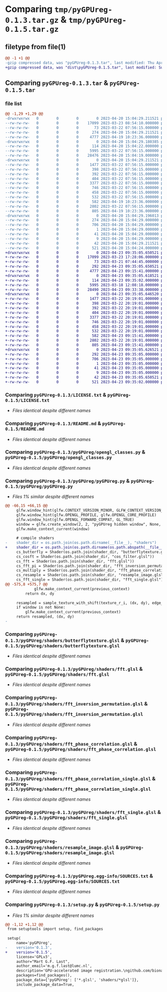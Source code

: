 # Comparing `tmp/pyGPUreg-0.1.3.tar.gz` & `tmp/pyGPUreg-0.1.5.tar.gz`

## filetype from file(1)

```diff
@@ -1 +1 @@
-gzip compressed data, was "pyGPUreg-0.1.3.tar", last modified: Thu Apr 20 15:04:29 2023, max compression
+gzip compressed data, was "dist\pyGPUreg-0.1.5.tar", last modified: Sun Apr 23 09:35:05 2023, max compression
```

## Comparing `pyGPUreg-0.1.3.tar` & `pyGPUreg-0.1.5.tar`

### file list

```diff
@@ -1,29 +1,29 @@
-drwxrwxrwx   0        0        0        0 2023-04-20 15:04:29.211521 pyGPUreg-0.1.3/
--rw-rw-rw-   0        0        0    17099 2023-03-23 08:54:10.000000 pyGPUreg-0.1.3/LICENSE.txt
--rw-rw-rw-   0        0        0       73 2023-03-22 07:56:15.000000 pyGPUreg-0.1.3/MANIFEST.in
--rw-rw-rw-   0        0        0      274 2023-04-20 15:04:29.211521 pyGPUreg-0.1.3/PKG-INFO
--rw-rw-rw-   0        0        0     4777 2023-04-19 10:23:36.000000 pyGPUreg-0.1.3/README.md
-drwxrwxrwx   0        0        0        0 2023-04-20 15:04:29.180385 pyGPUreg-0.1.3/pyGPUreg/
--rw-rw-rw-   0        0        0      114 2023-04-20 15:04:22.000000 pyGPUreg-0.1.3/pyGPUreg/__init__.py
--rw-rw-rw-   0        0        0     5995 2023-03-22 07:56:15.000000 pyGPUreg-0.1.3/pyGPUreg/opengl_classes.py
--rw-rw-rw-   0        0        0    28476 2023-04-20 15:04:19.000000 pyGPUreg-0.1.3/pyGPUreg/pyGPUreg.py
-drwxrwxrwx   0        0        0        0 2023-04-20 15:04:29.211521 pyGPUreg-0.1.3/pyGPUreg/shaders/
--rw-rw-rw-   0        0        0     1477 2023-03-22 07:56:15.000000 pyGPUreg-0.1.3/pyGPUreg/shaders/butterflytexture.glsl
--rw-rw-rw-   0        0        0      398 2023-03-22 07:56:15.000000 pyGPUreg-0.1.3/pyGPUreg/shaders/copy_r_to_rg.glsl
--rw-rw-rw-   0        0        0      392 2023-03-22 07:56:15.000000 pyGPUreg-0.1.3/pyGPUreg/shaders/cos_filter.glsl
--rw-rw-rw-   0        0        0      404 2023-03-22 07:56:15.000000 pyGPUreg-0.1.3/pyGPUreg/shaders/cos_filter_r.glsl
--rw-rw-rw-   0        0        0     3377 2023-03-22 07:56:15.000000 pyGPUreg-0.1.3/pyGPUreg/shaders/fft.glsl
--rw-rw-rw-   0        0        0      746 2023-03-22 07:56:15.000000 pyGPUreg-0.1.3/pyGPUreg/shaders/fft_inversion_permutation.glsl
--rw-rw-rw-   0        0        0      458 2023-03-22 07:56:15.000000 pyGPUreg-0.1.3/pyGPUreg/shaders/fft_inversion_permutation_single.glsl
--rw-rw-rw-   0        0        0      532 2023-03-22 07:56:15.000000 pyGPUreg-0.1.3/pyGPUreg/shaders/fft_phase_correlation.glsl
--rw-rw-rw-   0        0        0      582 2023-04-19 10:23:36.000000 pyGPUreg-0.1.3/pyGPUreg/shaders/fft_phase_correlation_single.glsl
--rw-rw-rw-   0        0        0     2802 2023-03-22 07:56:15.000000 pyGPUreg-0.1.3/pyGPUreg/shaders/fft_single.glsl
--rw-rw-rw-   0        0        0      805 2023-04-19 10:23:36.000000 pyGPUreg-0.1.3/pyGPUreg/shaders/resample_image.glsl
-drwxrwxrwx   0        0        0        0 2023-04-20 15:04:29.196013 pyGPUreg-0.1.3/pyGPUreg.egg-info/
--rw-rw-rw-   0        0        0      274 2023-04-20 15:04:29.000000 pyGPUreg-0.1.3/pyGPUreg.egg-info/PKG-INFO
--rw-rw-rw-   0        0        0      706 2023-04-20 15:04:29.000000 pyGPUreg-0.1.3/pyGPUreg.egg-info/SOURCES.txt
--rw-rw-rw-   0        0        0        1 2023-04-20 15:04:29.000000 pyGPUreg-0.1.3/pyGPUreg.egg-info/dependency_links.txt
--rw-rw-rw-   0        0        0       41 2023-04-20 15:04:29.000000 pyGPUreg-0.1.3/pyGPUreg.egg-info/requires.txt
--rw-rw-rw-   0        0        0        9 2023-04-20 15:04:29.000000 pyGPUreg-0.1.3/pyGPUreg.egg-info/top_level.txt
--rw-rw-rw-   0        0        0       42 2023-04-20 15:04:29.211521 pyGPUreg-0.1.3/setup.cfg
--rw-rw-rw-   0        0        0      521 2023-04-20 15:04:24.000000 pyGPUreg-0.1.3/setup.py
+drwxrwxrwx   0        0        0        0 2023-04-23 09:35:05.650521 pyGPUreg-0.1.5/
+-rw-rw-rw-   0        0        0    17099 2023-03-23 17:28:06.000000 pyGPUreg-0.1.5/LICENSE.txt
+-rw-rw-rw-   0        0        0       73 2023-03-21 07:44:45.000000 pyGPUreg-0.1.5/MANIFEST.in
+-rw-rw-rw-   0        0        0      292 2023-04-23 09:35:05.650521 pyGPUreg-0.1.5/PKG-INFO
+-rw-rw-rw-   0        0        0     4777 2023-04-23 09:15:41.000000 pyGPUreg-0.1.5/README.md
+drwxrwxrwx   0        0        0        0 2023-04-23 09:35:05.618521 pyGPUreg-0.1.5/pyGPUreg/
+-rw-rw-rw-   0        0        0      114 2023-04-23 09:35:02.000000 pyGPUreg-0.1.5/pyGPUreg/__init__.py
+-rw-rw-rw-   0        0        0     5995 2023-03-18 12:08:18.000000 pyGPUreg-0.1.5/pyGPUreg/opengl_classes.py
+-rw-rw-rw-   0        0        0    28490 2023-04-23 09:33:38.000000 pyGPUreg-0.1.5/pyGPUreg/pyGPUreg.py
+drwxrwxrwx   0        0        0        0 2023-04-23 09:35:05.646520 pyGPUreg-0.1.5/pyGPUreg/shaders/
+-rw-rw-rw-   0        0        0     1477 2023-03-22 20:19:01.000000 pyGPUreg-0.1.5/pyGPUreg/shaders/butterflytexture.glsl
+-rw-rw-rw-   0        0        0      398 2023-03-22 20:19:01.000000 pyGPUreg-0.1.5/pyGPUreg/shaders/copy_r_to_rg.glsl
+-rw-rw-rw-   0        0        0      392 2023-03-22 20:19:01.000000 pyGPUreg-0.1.5/pyGPUreg/shaders/cos_filter.glsl
+-rw-rw-rw-   0        0        0      404 2023-03-22 20:19:01.000000 pyGPUreg-0.1.5/pyGPUreg/shaders/cos_filter_r.glsl
+-rw-rw-rw-   0        0        0     3377 2023-03-22 20:19:01.000000 pyGPUreg-0.1.5/pyGPUreg/shaders/fft.glsl
+-rw-rw-rw-   0        0        0      746 2023-03-22 20:19:01.000000 pyGPUreg-0.1.5/pyGPUreg/shaders/fft_inversion_permutation.glsl
+-rw-rw-rw-   0        0        0      458 2023-03-22 20:19:01.000000 pyGPUreg-0.1.5/pyGPUreg/shaders/fft_inversion_permutation_single.glsl
+-rw-rw-rw-   0        0        0      532 2023-03-22 20:19:01.000000 pyGPUreg-0.1.5/pyGPUreg/shaders/fft_phase_correlation.glsl
+-rw-rw-rw-   0        0        0      582 2023-04-23 09:15:41.000000 pyGPUreg-0.1.5/pyGPUreg/shaders/fft_phase_correlation_single.glsl
+-rw-rw-rw-   0        0        0     2802 2023-03-22 20:19:01.000000 pyGPUreg-0.1.5/pyGPUreg/shaders/fft_single.glsl
+-rw-rw-rw-   0        0        0      805 2023-04-23 09:15:41.000000 pyGPUreg-0.1.5/pyGPUreg/shaders/resample_image.glsl
+drwxrwxrwx   0        0        0        0 2023-04-23 09:35:05.626521 pyGPUreg-0.1.5/pyGPUreg.egg-info/
+-rw-rw-rw-   0        0        0      292 2023-04-23 09:35:05.000000 pyGPUreg-0.1.5/pyGPUreg.egg-info/PKG-INFO
+-rw-rw-rw-   0        0        0      706 2023-04-23 09:35:05.000000 pyGPUreg-0.1.5/pyGPUreg.egg-info/SOURCES.txt
+-rw-rw-rw-   0        0        0        1 2023-04-23 09:35:05.000000 pyGPUreg-0.1.5/pyGPUreg.egg-info/dependency_links.txt
+-rw-rw-rw-   0        0        0       41 2023-04-23 09:35:05.000000 pyGPUreg-0.1.5/pyGPUreg.egg-info/requires.txt
+-rw-rw-rw-   0        0        0        9 2023-04-23 09:35:05.000000 pyGPUreg-0.1.5/pyGPUreg.egg-info/top_level.txt
+-rw-rw-rw-   0        0        0       42 2023-04-23 09:35:05.650521 pyGPUreg-0.1.5/setup.cfg
+-rw-rw-rw-   0        0        0      521 2023-04-23 09:35:02.000000 pyGPUreg-0.1.5/setup.py
```

### Comparing `pyGPUreg-0.1.3/LICENSE.txt` & `pyGPUreg-0.1.5/LICENSE.txt`

 * *Files identical despite different names*

### Comparing `pyGPUreg-0.1.3/README.md` & `pyGPUreg-0.1.5/README.md`

 * *Files identical despite different names*

### Comparing `pyGPUreg-0.1.3/pyGPUreg/opengl_classes.py` & `pyGPUreg-0.1.5/pyGPUreg/opengl_classes.py`

 * *Files identical despite different names*

### Comparing `pyGPUreg-0.1.3/pyGPUreg/pyGPUreg.py` & `pyGPUreg-0.1.5/pyGPUreg/pyGPUreg.py`

 * *Files 1% similar despite different names*

```diff
@@ -66,15 +66,15 @@
     glfw.window_hint(glfw.CONTEXT_VERSION_MINOR, GLFW_CONTEXT_VERSION_MINOR)
     glfw.window_hint(glfw.OPENGL_PROFILE, glfw.OPENGL_CORE_PROFILE)
     glfw.window_hint(glfw.OPENGL_FORWARD_COMPAT, GL_TRUE)
     window = glfw.create_window(2, 2, "pyGPUreg hidden window", None, None)
     glfw.make_context_current(window)
 
     # compile shaders
-    shader_dir = os.path.join(os.path.dirname(__file__), "shaders")
+    shader_dir = os.path.join(os.path.dirname(os.path.abspath(__file__)),"shaders")
     cs_butterfly = Shader(os.path.join(shader_dir, "butterflytexture.glsl"))
     cs_cosft = Shader(os.path.join(shader_dir, "cos_filter.glsl"))
     cs_fft = Shader(os.path.join(shader_dir, "fft.glsl"))
     cs_fft_pi = Shader(os.path.join(shader_dir, "fft_inversion_permutation.glsl"))
     cs_multiply = Shader(os.path.join(shader_dir, "fft_phase_correlation.glsl"))
     cs_resample = Shader(os.path.join(shader_dir, "resample_image.glsl"))
     cs_fft_single = Shader(os.path.join(shader_dir, "fft_single.glsl"))
@@ -575,8 +575,7 @@
             glfw.make_context_current(previous_context)
         return dx, dy
 
     resampled = sample_texture_with_shift(texture_r_i, (dx, dy), edge_mode, interpolation_mode)
     if window is not None:
         glfw.make_context_current(previous_context)
     return resampled, (dx, dy)
-
```

### Comparing `pyGPUreg-0.1.3/pyGPUreg/shaders/butterflytexture.glsl` & `pyGPUreg-0.1.5/pyGPUreg/shaders/butterflytexture.glsl`

 * *Files identical despite different names*

### Comparing `pyGPUreg-0.1.3/pyGPUreg/shaders/fft.glsl` & `pyGPUreg-0.1.5/pyGPUreg/shaders/fft.glsl`

 * *Files identical despite different names*

### Comparing `pyGPUreg-0.1.3/pyGPUreg/shaders/fft_inversion_permutation.glsl` & `pyGPUreg-0.1.5/pyGPUreg/shaders/fft_inversion_permutation.glsl`

 * *Files identical despite different names*

### Comparing `pyGPUreg-0.1.3/pyGPUreg/shaders/fft_phase_correlation.glsl` & `pyGPUreg-0.1.5/pyGPUreg/shaders/fft_phase_correlation.glsl`

 * *Files identical despite different names*

### Comparing `pyGPUreg-0.1.3/pyGPUreg/shaders/fft_phase_correlation_single.glsl` & `pyGPUreg-0.1.5/pyGPUreg/shaders/fft_phase_correlation_single.glsl`

 * *Files identical despite different names*

### Comparing `pyGPUreg-0.1.3/pyGPUreg/shaders/fft_single.glsl` & `pyGPUreg-0.1.5/pyGPUreg/shaders/fft_single.glsl`

 * *Files identical despite different names*

### Comparing `pyGPUreg-0.1.3/pyGPUreg/shaders/resample_image.glsl` & `pyGPUreg-0.1.5/pyGPUreg/shaders/resample_image.glsl`

 * *Files identical despite different names*

### Comparing `pyGPUreg-0.1.3/pyGPUreg.egg-info/SOURCES.txt` & `pyGPUreg-0.1.5/pyGPUreg.egg-info/SOURCES.txt`

 * *Files identical despite different names*

### Comparing `pyGPUreg-0.1.3/setup.py` & `pyGPUreg-0.1.5/setup.py`

 * *Files 1% similar despite different names*

```diff
@@ -1,12 +1,12 @@
 from setuptools import setup, find_packages
 
 setup(
     name='pyGPUreg',
-    version='0.1.3',
+    version='0.1.5',
     license='GPLv3',
     author="Mart G.F. Last",
     author_email='m.g.f.last@lumc.nl',
     description='GPU-accelerated image registration.\ngithub.com/bionanopatterning/pyGPUreg',
     packages=find_packages(),
     package_data={'pyGPUreg': ['*.glsl', 'shaders/*glsl']},
     include_package_data=True,
```

